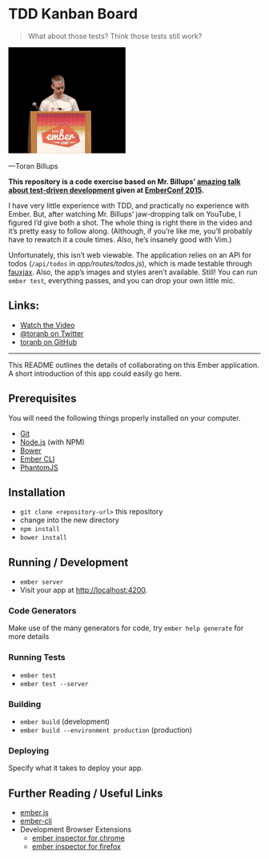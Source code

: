 # TDD Kanban Board

> What about those tests? Think those tests still work?

![Toran Billups dropping the metaphoric microphone](public/drop-da-mic.gif)

—Toran Billups

**This repository is a code exercise based on Mr. Billups’ [amazing talk about test-driven development](https://www.youtube.com/watch?v=2b1vcg_XSR8) given at [EmberConf 2015](http://emberconf.com/).**

I have very little experience with TDD, and practically no experience with Ember. But, after watching Mr. Billups’ jaw-dropping talk on YouTube, I figured I’d give both a shot. The whole thing is right there in the video and it’s pretty easy to follow along. (Although, if you’re like me, you’ll probably have to rewatch it a coule times. _Also_, he’s insanely good with Vim.)

Unfortunately, this isn’t web viewable. The application relies on an API for todos (`/api/todos` in _app/routes/todos.js_), which is made testable through [fauxjax](https://github.com/JarrodCTaylor/fauxjax). Also, the app’s images and styles aren’t available. Still! You can run `ember test`, everything passes, and you can drop your own little mic.

## Links:

* [Watch the Video](https://www.youtube.com/watch?v=2b1vcg_XSR8)
* [@toranb on Twitter](https://twitter.com/@toranb)
* [toranb on GitHub](https://github.com/toranb)

---

This README outlines the details of collaborating on this Ember application.
A short introduction of this app could easily go here.

## Prerequisites

You will need the following things properly installed on your computer.

* [Git](http://git-scm.com/)
* [Node.js](http://nodejs.org/) (with NPM)
* [Bower](http://bower.io/)
* [Ember CLI](http://www.ember-cli.com/)
* [PhantomJS](http://phantomjs.org/)

## Installation

* `git clone <repository-url>` this repository
* change into the new directory
* `npm install`
* `bower install`

## Running / Development

* `ember server`
* Visit your app at [http://localhost:4200](http://localhost:4200).

### Code Generators

Make use of the many generators for code, try `ember help generate` for more details

### Running Tests

* `ember test`
* `ember test --server`

### Building

* `ember build` (development)
* `ember build --environment production` (production)

### Deploying

Specify what it takes to deploy your app.

## Further Reading / Useful Links

* [ember.js](http://emberjs.com/)
* [ember-cli](http://www.ember-cli.com/)
* Development Browser Extensions
  * [ember inspector for chrome](https://chrome.google.com/webstore/detail/ember-inspector/bmdblncegkenkacieihfhpjfppoconhi)
  * [ember inspector for firefox](https://addons.mozilla.org/en-US/firefox/addon/ember-inspector/)

